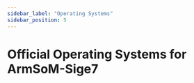 ```yaml
---
sidebar_label: "Operating Systems"
sidebar_position: 5
---
```


# Official Operating Systems for ArmSoM-Sige7